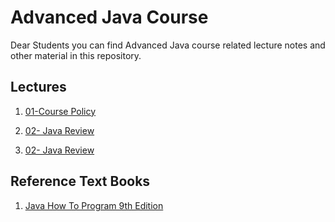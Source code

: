# Advanced Java Course
Dear Students you can find Advanced Java course related lecture notes and other material in this repository.

## Lectures
 
1. [01-Course Policy](le/01cp.pdf)

2. [02- Java Review](le/02-Review.pdf)
2. [02- Java Review](le/02.2-Review.pdf)

## Reference Text Books

1. [Java How To Program 9th Edition](b/howto.pdf)